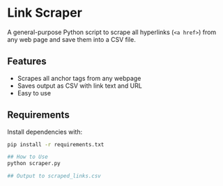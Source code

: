 # Link Scraper

A general-purpose Python script to scrape all hyperlinks (`<a href>`) from any web page and save them into a CSV file.

## Features

- Scrapes all anchor tags from any webpage
- Saves output as CSV with link text and URL
- Easy to use

## Requirements

Install dependencies with:

```bash
pip install -r requirements.txt

## How to Use
python scraper.py

## Output to scraped_links.csv 
